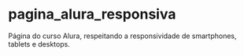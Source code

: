 # pagina_alura_responsiva
Página do curso Alura, respeitando a responsividade de smartphones, tablets e desktops.
